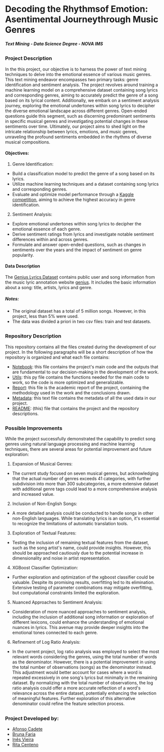 # Decoding the Rhythmsof Emotion: Asentimental Journeythrough Music Genres
##### Text Mining - Data Science Degree - NOVA IMS

##
### Project Description

In the this project, our objective is to harness the power of text mining techniques to delve into the emotional essence of various music genres. This text mining endeavor encompasses two primary tasks: genre identification and sentiment analysis. The project revolves around training a machine learning model on a comprehensive dataset containing song lyrics and corresponding genres, aiming to accurately predict the genre of a song based on its lyrical content. Additionally, we embark on a sentiment analysis journey, exploring the emotional undertones within song lyrics to decipher the diverse emotional landscape across different genres. Open-ended questions guide this segment, such as discerning predominant sentiments in specific musical genres and investigating potential changes in these sentiments over time. Ultimately, our project aims to shed light on the intricate relationship between lyrics, emotions, and music genres, unraveling the profound sentiments embedded in the rhythms of diverse musical compositions.

#### Objectives:
1. Genre Identification:
- Build a classification model to predict the genre of a song based on its lyrics.
- Utilize machine learning techniques and a dataset containing song lyrics and corresponding genres.
- Evaluate and optimize model performance through a [Kaggle competition](https://www.kaggle.com/competitions/decoding-emotion-from-music), aiming to achieve the highest accuracy in genre identification.

2. Sentiment Analysis:
- Explore emotional undertones within song lyrics to decipher the emotional essence of each genre.
- Derive sentiment ratings from lyrics and investigate notable sentiment differences within and across genres.
- Formulate and answer open-ended questions, such as changes in sentiments over the years and the impact of sentiment on genre popularity.

#### Data Description
The [Genius Lyrics Dataset](https://www.kaggle.com/datasets/carlosgdcj/genius-song-lyrics-with-language-information/data) contains public user and song information from the music lyric annotation website [genius](https://genius.com/). It includes the basic information about a song: title, artists, lyrics and genre.

##### Notes:
- The original dataset has a total of 5 million songs. However, in this project, less than 5% were used.
- The data was divided a priori in two csv files: train and test datasets.
##

### Repository Description
This repository contains all the files created during the development of our project. In the following paragraphs will be a short description of how the repository is organized and what each file contains:
- [Notebook](notebook.ipynb): this file contains the project's main code and the outputs that are fundamental to our decision-making in the development of the work.
- [Utils](utils.py): this py file contains the functions needed for the main code to work, so the code is more optimized and generalizable.
- [Report](Report.pdf): this file is the academic report of the project, containing the methodology used in the work and the conclusions drawn.
- [Metadata](metadata.txt): this text file contains the metadata of all the used data in our project.
- [README](README.md): (this) file that contains the project and the repository descriptions.
##

### Possible Improvements
While the project successfully demonstrated the capability to predict song genres using natural language processing and machine learning techniques, there are several areas for potential improvement and future exploration:

1.  Expansion of Musical Genres:
- The current study focused on seven musical genres, but acknowledging that the actual number of genres exceeds 41 categories, with further subdivision into more than 300 subcategories, a more extensive dataset with additional genre tags could lead to a more comprehensive analysis and increased value.

2. Inclusion of Non-English Songs:
- A more detailed analysis could be conducted to handle songs in other non-English languages. While translating lyrics is an option, it's essential to recognize the limitations of automatic translation tools.

3. Exploration of Textual Features:
- Testing the inclusion of remaining textual features from the dataset, such as the song artist's name, could provide insights. However, this should be approached cautiously due to the potential increase in dimensionality and noise in artist representation.

4. XGBoost Classifier Optimization:
- Further exploration and optimization of the xgboost classifier could be valuable. Despite its promising results, overfitting led to its elimination. Extensive testing of parameter combinations may mitigate overfitting, but computational constraints limited the exploration.

5. Nuanced Approaches to Sentiment Analysis:
- Consideration of more nuanced approaches to sentiment analysis, including the inclusion of additional song information or exploration of different lexicons, could enhance the understanding of emotional nuances in lyrics. This avenue may provide deeper insights into the emotional tones connected to each genre.

6. Refinement of Log Ratio Analysis:
- In the current project, log ratio analysis was employed to select the most relevant words considering the genres, using the total number of words as the denominator. However, there is a potential improvement in using the total number of observations (songs) as the denominator instead. This adjustment would better account for cases where a word is repeated excessively in one song's lyrics but minimally in the remaining dataset. By normalizing with the total number of observations, the log ratio analysis could offer a more accurate reflection of a word's relevance across the entire dataset, potentially enhancing the selection of meaningful features. Further exploration of this alternative denominator could refine the feature selection process.
##

### Project Developed by:
- [Afonso Cadete](https://www.linkedin.com/in/afonso-roque-cadete/)
- [Bruna Faria](https://www.linkedin.com/in/brunafdfaria/)
- [Inês Vieira](https://www.linkedin.com/in/inesarvieira/)
- [Rita Centeno](https://www.linkedin.com/in/rita-centeno/)